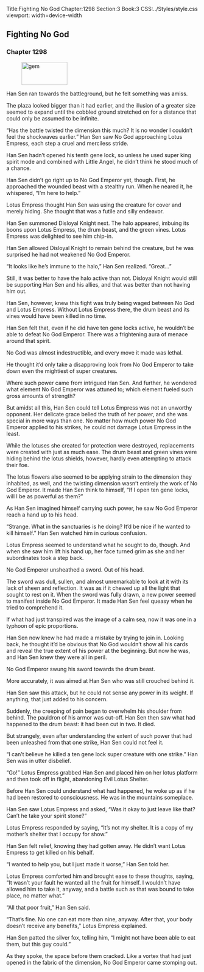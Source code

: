 Title:Fighting No God 
Chapter:1298 
Section:3 
Book:3 
CSS:../Styles/style.css 
viewport: width=device-width
  
## Fighting No God
### Chapter 1298 
<figure>
	<img src="../Images/gem.gif" alt="gem" id="gem" width="120" height="60" />
</figure>
  

  
  Han Sen ran towards the battleground, but he felt something was amiss.

The plaza looked bigger than it had earlier, and the illusion of a greater size seemed to expand until the cobbled ground stretched on for a distance that could only be assumed to be infinite.

“Has the battle twisted the dimension this much? It is no wonder I couldn’t feel the shockwaves earlier.” Han Sen saw No God approaching Lotus Empress, each step a cruel and merciless stride.

Han Sen hadn’t opened his tenth gene lock, so unless he used super king spirit mode and combined with Little Angel, he didn’t think he stood much of a chance.

Han Sen didn’t go right up to No God Emperor yet, though. First, he approached the wounded beast with a stealthy run. When he neared it, he whispered, “I’m here to help.”

Lotus Empress thought Han Sen was using the creature for cover and merely hiding. She thought that was a futile and silly endeavor.

Han Sen summoned Disloyal Knight next. The halo appeared, imbuing its boons upon Lotus Empress, the drum beast, and the green vines. Lotus Empress was delighted to see him chip-in.

Han Sen allowed Disloyal Knight to remain behind the creature, but he was surprised he had not weakened No God Emperor.

“It looks like he’s immune to the halo,” Han Sen realized. “Great…”

Still, it was better to have the halo active than not. Disloyal Knight would still be supporting Han Sen and his allies, and that was better than not having him out.

Han Sen, however, knew this fight was truly being waged between No God and Lotus Empress. Without Lotus Empress there, the drum beast and its vines would have been killed in no time.

Han Sen felt that, even if he did have ten gene locks active, he wouldn’t be able to defeat No God Emperor. There was a frightening aura of menace around that spirit.

No God was almost indestructible, and every move it made was lethal.

He thought it’d only take a disapproving look from No God Emperor to take down even the mightiest of super creatures.

Where such power came from intrigued Han Sen. And further, he wondered what element No God Emperor was attuned to; which element fueled such gross amounts of strength?

But amidst all this, Han Sen could tell Lotus Empress was not an unworthy opponent. Her delicate grace belied the truth of her power, and she was special in more ways than one. No matter how much power No God Emperor applied to his strikes, he could not damage Lotus Empress in the least.

While the lotuses she created for protection were destroyed, replacements were created with just as much ease. The drum beast and green vines were hiding behind the lotus shields, however, hardly even attempting to attack their foe.

The lotus flowers also seemed to be applying strain to the dimension they inhabited, as well, and the twisting dimension wasn’t entirely the work of No God Emperor. It made Han Sen think to himself, “If I open ten gene locks, will I be as powerful as them?”

As Han Sen imagined himself carrying such power, he saw No God Emperor reach a hand up to his head.

“Strange. What in the sanctuaries is he doing? It’d be nice if he wanted to kill himself.” Han Sen watched him in curious confusion.

Lotus Empress seemed to understand what he sought to do, though. And when she saw him lift his hand up, her face turned grim as she and her subordinates took a step back.

No God Emperor unsheathed a sword. Out of his head.

The sword was dull, sullen, and almost unremarkable to look at it with its lack of sheen and reflection. It was as if it chewed up all the light that sought to rest on it. When the sword was fully drawn, a new power seemed to manifest inside No God Emperor. It made Han Sen feel queasy when he tried to comprehend it.

If what had just transpired was the image of a calm sea, now it was one in a typhoon of epic proportions.

Han Sen now knew he had made a mistake by trying to join in. Looking back, he thought it’d be obvious that No God wouldn’t show all his cards and reveal the true extent of his power at the beginning. But now he was, and Han Sen knew they were all in peril.

No God Emperor swung his sword towards the drum beast.

More accurately, it was aimed at Han Sen who was still crouched behind it.

Han Sen saw this attack, but he could not sense any power in its weight. If anything, that just added to his concern.

Suddenly, the creeping of pain began to overwhelm his shoulder from behind. The pauldron of his armor was cut-off. Han Sen then saw what had happened to the drum beast: it had been cut in two. It died.

But strangely, even after understanding the extent of such power that had been unleashed from that one strike, Han Sen could not feel it.

“I can’t believe he killed a ten gene lock super creature with one strike.” Han Sen was in utter disbelief.

“Go!” Lotus Empress grabbed Han Sen and placed him on her lotus platform and then took off in flight, abandoning Evil Lotus Shelter.

Before Han Sen could understand what had happened, he woke up as if he had been restored to consciousness. He was in the mountains someplace.

Han Sen saw Lotus Empress and asked, “Was it okay to just leave like that? Can’t he take your spirit stone?”

Lotus Empress responded by saying, “It’s not my shelter. It is a copy of my mother’s shelter that I occupy for show.”

Han Sen felt relief, knowing they had gotten away. He didn’t want Lotus Empress to get killed on his behalf.

“I wanted to help you, but I just made it worse,” Han Sen told her.

Lotus Empress comforted him and brought ease to these thoughts, saying, “It wasn’t your fault he wanted all the fruit for himself. I wouldn’t have allowed him to take it, anyway, and a battle such as that was bound to take place, no matter what.”

“All that poor fruit,” Han Sen said.

“That’s fine. No one can eat more than nine, anyway. After that, your body doesn’t receive any benefits,” Lotus Empress explained.

Han Sen patted the silver fox, telling him, “I might not have been able to eat them, but this guy could.”

As they spoke, the space before them cracked. Like a vortex that had just opened in the fabric of the dimension, No God Emperor came stomping out.
